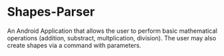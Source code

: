 # Shapes-Parser

An Android Application that allows the user to perform basic mathematical operations (addition, substract, multplication, division).
The user may also create shapes via a command with parameters.
